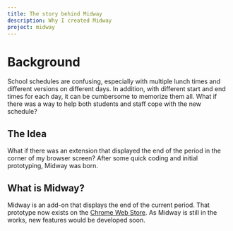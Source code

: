 ```yaml
---
title: The story behind Midway
description: Why I created Midway
project: midway
---
```


# Background
School schedules are confusing, especially with multiple lunch times and different versions on different days. In addition, with different start and end times for each day, it can be cumbersome to memorize them all. What if there was a way to help both students and staff cope with the new schedule?

## The Idea
What if there was an extension that displayed the end of the period in the corner of my browser screen? After some quick coding and initial prototyping, Midway was born. 

## What is Midway?
Midway is an add-on that displays the end of the current period. That prototype now exists on the [Chrome Web Store](https://chrome.google.com/webstore/detail/midway/cgibedogghadelndgfacffoociffapii). As Midway is still in the works, new features would be developed soon.
